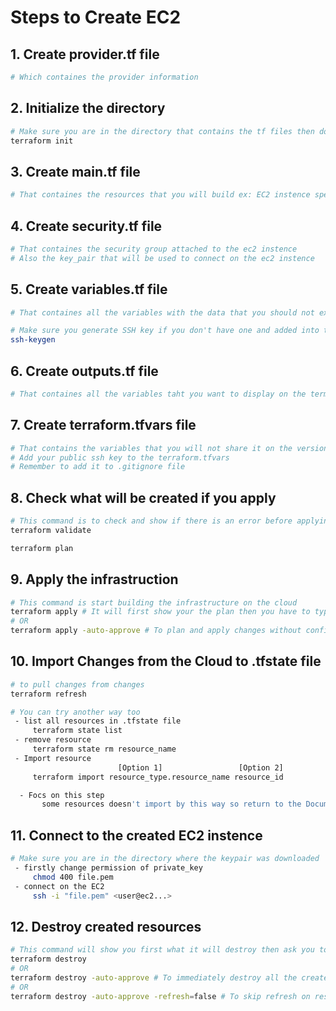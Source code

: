# Steps to Create EC2

## 1. Create provider.tf file
```bash
# Which containes the provider information
```
## 2. Initialize the directory
```bash
# Make sure you are in the directory that contains the tf files then do the follosing:
terraform init
```

## 3. Create main.tf file
```bash
# That containes the resources that you will build ex: EC2 instence specs
```

## 4. Create security.tf file
```bash
# That containes the security group attached to the ec2 instence 
# Also the key_pair that will be used to connect on the ec2 instence
```

## 5. Create variables.tf file
```bash
# That containes all the variables with the data that you should not expose to public

# Make sure you generate SSH key if you don't have one and added into the variables.tf file
ssh-keygen 
```

## 6. Create outputs.tf file
```bash
# That containes all the variables taht you want to display on the terminal
```

## 7. Create terraform.tfvars file 
```bash
# That contains the variables that you will not share it on the version control
# Add your public ssh key to the terraform.tfvars
# Remember to add it to .gitignore file
```

## 8. Check what will be created if you apply 
```bash
# This command is to check and show if there is an error before applying it
terraform validate

terraform plan
```

## 9. Apply the infrastruction 
```bash
# This command is start building the infrastructure on the cloud  
terraform apply # It will first show your the plan then you have to type yes to build
# OR 
terraform apply -auto-approve # To plan and apply changes without confirming
```

## 10. Import Changes from the Cloud to .tfstate file
```bash
# to pull changes from changes
terraform refresh

# You can try another way too
 - list all resources in .tfstate file 
     terraform state list
 - remove resource
     terraform state rm resource_name
 - Import resource
                        [Option 1]                 [Option 2]
     terraform import resource_type.resource_name resource_id

  - Focs on this step
       some resources doesn't import by this way so return to the Documentation to see the correct way

```
## 11. Connect to the created EC2 instence
```bash
# Make sure you are in the directory where the keypair was downloaded
 - firstly change permission of private_key
     chmod 400 file.pem
 - connect on the EC2
     ssh -i "file.pem" <user@ec2...>
```

## 12. Destroy created resources
```bash
# This command will show you first what it will destroy then ask you to type yes to confirm
terraform destroy
# OR
terraform destroy -auto-approve # To immediately destroy all the created resources without confirming
# OR
terraform destroy -auto-approve -refresh=false # To skip refresh on resources
